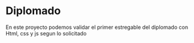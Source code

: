 # Diplomado
En este proyecto podemos validar el primer estregable del diplomado con Html, css y js segun lo solicitado
